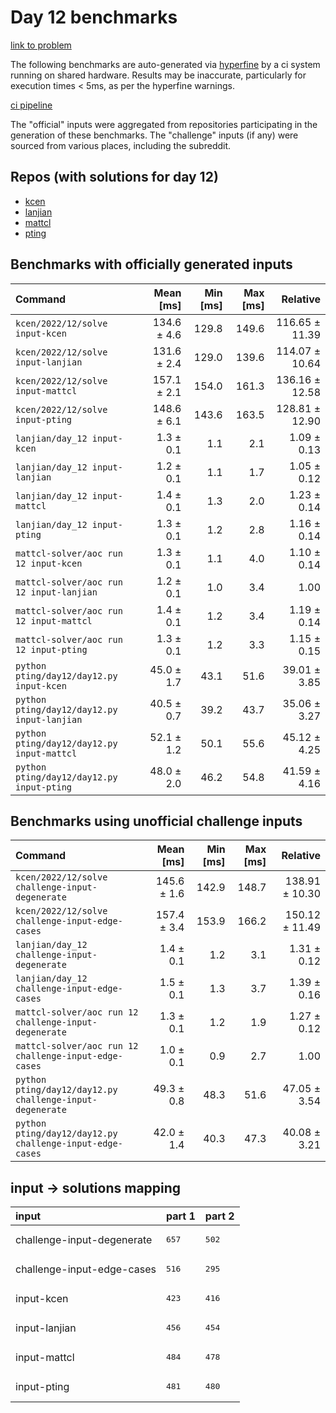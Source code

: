 # Day 12 benchmarks

[link to problem](http://adventofcode.com/2022/day/12)

The following benchmarks are auto-generated via [hyperfine](https://github.com/sharkdp/hyperfine) by a ci system running on shared hardware. Results may be inaccurate, particularly for execution times < 5ms, as per the hyperfine warnings.

[ci pipeline](http://ci.papercode.net:8080/teams/aoc2022/pipelines/aoc-compare-2022)

The "official" inputs were aggregated from repositories participating in the generation of these benchmarks. The "challenge" inputs (if any) were sourced from various places, including the subreddit.

## Repos (with solutions for day 12)


- [kcen](https://github.com/kcen/AdventOfCode)
- [lanjian](https://github.com/LanJian/aoc-2022)
- [mattcl](https://github.com/mattcl/aoc2022)
- [pting](https://github.com/pting/aoc2022)

## Benchmarks with officially generated inputs
| Command | Mean [ms] | Min [ms] | Max [ms] | Relative |
|:---|---:|---:|---:|---:|
| `kcen/2022/12/solve input-kcen` | 134.6 ± 4.6 | 129.8 | 149.6 | 116.65 ± 11.39 |
| `kcen/2022/12/solve input-lanjian` | 131.6 ± 2.4 | 129.0 | 139.6 | 114.07 ± 10.64 |
| `kcen/2022/12/solve input-mattcl` | 157.1 ± 2.1 | 154.0 | 161.3 | 136.16 ± 12.58 |
| `kcen/2022/12/solve input-pting` | 148.6 ± 6.1 | 143.6 | 163.5 | 128.81 ± 12.90 |
| `lanjian/day_12 input-kcen` | 1.3 ± 0.1 | 1.1 | 2.1 | 1.09 ± 0.13 |
| `lanjian/day_12 input-lanjian` | 1.2 ± 0.1 | 1.1 | 1.7 | 1.05 ± 0.12 |
| `lanjian/day_12 input-mattcl` | 1.4 ± 0.1 | 1.3 | 2.0 | 1.23 ± 0.14 |
| `lanjian/day_12 input-pting` | 1.3 ± 0.1 | 1.2 | 2.8 | 1.16 ± 0.14 |
| `mattcl-solver/aoc run 12 input-kcen` | 1.3 ± 0.1 | 1.1 | 4.0 | 1.10 ± 0.14 |
| `mattcl-solver/aoc run 12 input-lanjian` | 1.2 ± 0.1 | 1.0 | 3.4 | 1.00 |
| `mattcl-solver/aoc run 12 input-mattcl` | 1.4 ± 0.1 | 1.2 | 3.4 | 1.19 ± 0.14 |
| `mattcl-solver/aoc run 12 input-pting` | 1.3 ± 0.1 | 1.2 | 3.3 | 1.15 ± 0.15 |
| `python pting/day12/day12.py input-kcen` | 45.0 ± 1.7 | 43.1 | 51.6 | 39.01 ± 3.85 |
| `python pting/day12/day12.py input-lanjian` | 40.5 ± 0.7 | 39.2 | 43.7 | 35.06 ± 3.27 |
| `python pting/day12/day12.py input-mattcl` | 52.1 ± 1.2 | 50.1 | 55.6 | 45.12 ± 4.25 |
| `python pting/day12/day12.py input-pting` | 48.0 ± 2.0 | 46.2 | 54.8 | 41.59 ± 4.16 |
## Benchmarks using unofficial challenge inputs
| Command | Mean [ms] | Min [ms] | Max [ms] | Relative |
|:---|---:|---:|---:|---:|
| `kcen/2022/12/solve challenge-input-degenerate` | 145.6 ± 1.6 | 142.9 | 148.7 | 138.91 ± 10.30 |
| `kcen/2022/12/solve challenge-input-edge-cases` | 157.4 ± 3.4 | 153.9 | 166.2 | 150.12 ± 11.49 |
| `lanjian/day_12 challenge-input-degenerate` | 1.4 ± 0.1 | 1.2 | 3.1 | 1.31 ± 0.12 |
| `lanjian/day_12 challenge-input-edge-cases` | 1.5 ± 0.1 | 1.3 | 3.7 | 1.39 ± 0.16 |
| `mattcl-solver/aoc run 12 challenge-input-degenerate` | 1.3 ± 0.1 | 1.2 | 1.9 | 1.27 ± 0.12 |
| `mattcl-solver/aoc run 12 challenge-input-edge-cases` | 1.0 ± 0.1 | 0.9 | 2.7 | 1.00 |
| `python pting/day12/day12.py challenge-input-degenerate` | 49.3 ± 0.8 | 48.3 | 51.6 | 47.05 ± 3.54 |
| `python pting/day12/day12.py challenge-input-edge-cases` | 42.0 ± 1.4 | 40.3 | 47.3 | 40.08 ± 3.21 |

## input -> solutions mapping
|input|part 1|part 2|
|:---|:---|:---|
|challenge-input-degenerate|<pre>657</pre>|<pre>502</pre>|
|challenge-input-edge-cases|<pre>516</pre>|<pre>295</pre>|
|input-kcen|<pre>423</pre>|<pre>416</pre>|
|input-lanjian|<pre>456</pre>|<pre>454</pre>|
|input-mattcl|<pre>484</pre>|<pre>478</pre>|
|input-pting|<pre>481</pre>|<pre>480</pre>|
